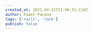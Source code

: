 ```yaml
---
created_at: 2021-04-21T21:06:51.119Z
author: Paweł Pacana
tags: ['rails', 'rack']
publish: false
---
```


